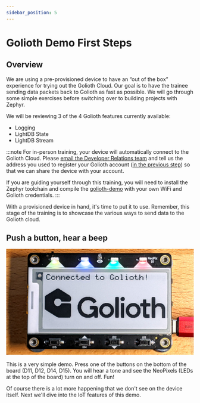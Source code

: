 ```yaml
---
sidebar_position: 5
---
```


# Golioth Demo First Steps

## Overview

We are using a pre-provisioned device to have an “out of the box” experience for trying out the Golioth Cloud. Our goal is to have the trainee sending data packets back to Golioth as fast as possible. We will go through some simple exercises before switching over to building projects with Zephyr.

We will be reviewing 3 of the 4 Golioth features currently available:

* Logging
* LightDB State
* LightDB Stream

:::note
For in-person training, your device will automatically connect to the Golioth Cloud. Please [email the Developer Relations team](mailto:devrel@golioth.io) and tell us the address you used to register your Golioth account ([in the previous step](../golioth-intro/signup)) so that we can share the device with your account.

If you are guiding yourself through this training, you will need to install the Zephyr toolchain and compile the [golioth-demo](https://github.com/golioth/magtag-demo/tree/golioth-demo) with your own WiFi and Golioth credentials.
:::

With a provisioned device in hand, it's time to put it to use. Remember, this stage of the training is to showcase the various ways to send data to the Golioth cloud.

## Push a button, hear a beep

![MagTag connected to Golioth](assets/magtag-golioth-connected.jpg)

This is a very simple demo. Press one of the buttons on the bottom of the board (D11, D12, D14, D15). You will hear a tone and see the NeoPixels (LEDs at the top of the board) turn on and off. Fun!

Of course there is a lot more happening that we don't see on the device itself. Next we'll dive into the IoT features of this demo.
